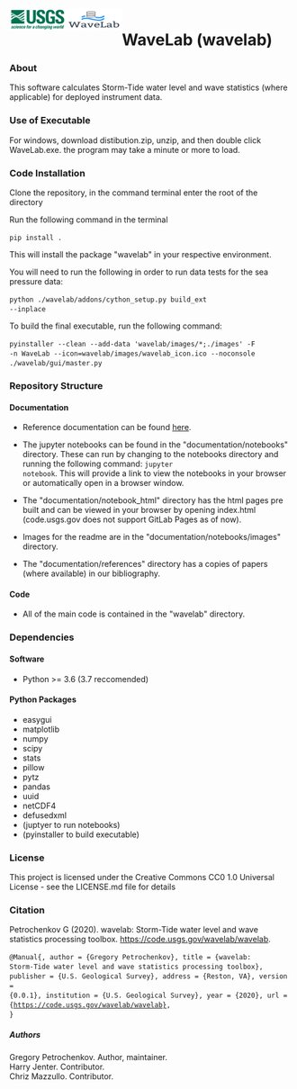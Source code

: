 <img src="./documentation/notebooks/images/usgs.png" style="width: 100px; height: 40px; float: left"/>
<img src="./documentation/notebooks/images/WaveLab Logo.png" style="width: 100px; height: 40px; float: left"/>

# WaveLab (wavelab)

### About
This software calculates Storm-Tide water level and wave statistics (where applicable) for deployed instrument data.

### Use of Executable

For windows, download distibution.zip, unzip, and then double click WaveLab.exe.  the program may take a minute or more to load.

### Code Installation

Clone the repository, in the command terminal enter the root of the directory

Run the following command in the terminal

<code>pip install .</code>

This will install the package "wavelab" in your respective environment.

You will need to run the following in order to run data tests for the sea pressure data:

<code>python ./wavelab/addons/cython_setup.py build_ext --inplace</code>

To build the final executable, run the following command:

<code>pyinstaller --clean --add-data 'wavelab/images/*;./images' -F -n WaveLab --icon=wavelab/images/wavelab_icon.ico --noconsole ./wavelab/gui/master.py</code>

### Repository Structure

#### Documentation

- Reference documentation can be found <a href="https://code.usgs.gov/wavelab/wavelab/-/blob/master/documentation/notebooks/index.md">here</a>.

- The jupyter notebooks can be found in the "documentation/notebooks" directory. These can run by changing to the notebooks directory and running the following command: <code>jupyter notebook</code>.  This will provide a link to view the notebooks in your browser or automatically open in a browser window.

- The "documentation/notebook_html" directory has the html pages pre built and can be viewed in your browser by opening index.html (code.usgs.gov does not support GitLab Pages as of now).   

- Images for the readme are in the "documentation/notebooks/images" directory.

- The "documentation/references" directory has a copies of papers (where available) in our bibliography.

#### Code

- All of the main code is contained in the "wavelab" directory.

### Dependencies
#### Software

- Python >= 3.6 (3.7 reccomended)

#### Python Packages

- easygui
- matplotlib
- numpy
- scipy
- stats
- pillow
- pytz
- pandas
- uuid
- netCDF4
- defusedxml
- (juptyer to run notebooks)
- (pyinstaller to build executable)


### License

This project is licensed under the Creative Commons CC0 1.0 Universal License - see the LICENSE.md file for details


### Citation

Petrochenkov G (2020). wavelab: Storm-Tide water level and wave statistics processing toolbox. https://code.usgs.gov/wavelab/wavelab.

<code>@Manual{,
  author = {Gregory Petrochenkov},
  title = {wavelab: Storm-Tide water level and wave statistics processing toolbox},
  publisher = {U.S. Geological Survey},
  address = {Reston, VA},
  version = {0.0.1},
  institution = {U.S. Geological Survey},
  year = {2020},
  url = {https://code.usgs.gov/wavelab/wavelab},
}</code>

##### Authors
Gregory Petrochenkov. Author, maintainer. <br />
Harry Jenter. Contributor. <br />
Chriz Mazzullo. Contributor.

